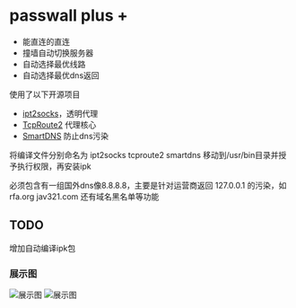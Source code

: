 # passwall plus +

- 能直连的直连
- 撞墙自动切换服务器
- 自动选择最优线路
- 自动选择最优dns返回
    
使用了以下开源项目
    
- [ipt2socks](https://github.com/zfl9/ipt2socks)，透明代理   
- [TcpRoute2](https://github.com/GameXG/TcpRoute2) 代理核心   
- [SmartDNS](https://github.com/pymumu/smartdns) 防止dns污染  

将编译文件分别命名为 ipt2socks tcproute2 smartdns 移动到/usr/bin目录并授予执行权限，再安装ipk

必须包含有一组国外dns像8.8.8.8，主要是针对运营商返回 127.0.0.1 的污染，如 rfa.org jav321.com 还有域名黑名单等功能

## TODO
增加自动编译ipk包
### 展示图
<img src="https://github.com/yiguihai/luci-app-passwall/raw/master/view/1.png" alt="展示图" title="查看图片" />
<img src="https://github.com/yiguihai/luci-app-passwall/raw/master/view/2.png" alt="展示图" title="查看图片" />
